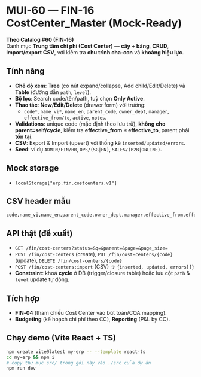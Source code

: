
# MUI-60 — FIN-16 CostCenter_Master (Mock‑Ready)

**Theo Catalog #60 (FIN‑16)**  
Danh mục **Trung tâm chi phí (Cost Center)** — **cây + bảng**, **CRUD**, **import/export CSV**, với kiểm tra **chu trình cha‑con** và **khoảng hiệu lực**.

## Tính năng
- **Chế độ xem**: **Tree** (có nút expand/collapse, Add child/Edit/Delete) và **Table** (đường dẫn `path`, `level`).
- **Bộ lọc**: Search code/tên/path, tuỳ chọn **Only Active**.
- **Thao tác**: **New/Edit/Delete** (drawer form) với trường:
  - `code*`, `name_vi*`, `name_en`, `parent_code`, `owner_dept`, `manager`, `effective_from/to`, `active`, `notes`.
- **Validations**: unique code (mặc định theo lưu trữ), **không cho parent=self/cycle**, kiểm tra **effective_from ≤ effective_to**, parent phải **tồn tại**.
- **CSV**: Export & Import (upsert) với thống kê `inserted/updated/errors`.
- **Seed**: ví dụ `ADMIN/FIN/HR`, `OPS/(SG|HN)`, `SALES/(B2B|ONLINE)`.

## Mock storage
- `localStorage["erp.fin.costcenters.v1"]`

## CSV header mẫu
```
code,name_vi,name_en,parent_code,owner_dept,manager,effective_from,effective_to,active,notes
```

## API thật (đề xuất)
- `GET /fin/cost-centers?status=&q=&parent=&page=&page_size=`  
- `POST /fin/cost-centers` (create), `PUT /fin/cost-centers/{code}` (update), `DELETE /fin/cost-centers/{code}`  
- `POST /fin/cost-centers:import` (CSV) → `{inserted, updated, errors[]}`  
- **Constraint**: khoá **cycle** ở DB (trigger/closure table) hoặc lưu cột `path` & `level` update tự động.

## Tích hợp
- **FIN‑04** (tham chiếu Cost Center vào bút toán/COA mapping).  
- **Budgeting** (kế hoạch chi phí theo CC), **Reporting** (P&L by CC).

## Chạy demo (Vite React + TS)
```bash
npm create vite@latest my-erp -- --template react-ts
cd my-erp && npm i
# copy thư mục src/ trong gói này vào ./src của dự án
npm run dev
```
